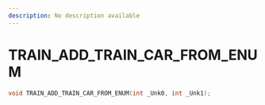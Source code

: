 ```yaml
---
description: No description available 
---
```


# TRAIN_ADD_TRAIN_CAR_FROM_ENUM

```cpp
void TRAIN_ADD_TRAIN_CAR_FROM_ENUM(int _Unk0, int _Unk1);
```